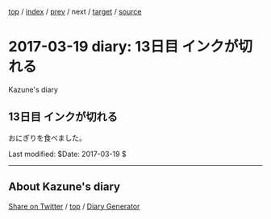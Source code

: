 [top](../index.html) 
 / [index](index.html) 
 / [prev](ig170318.html) 
 / next 
 / [target](https://kazune.github.io/diary/2017/ig170319.html) 
 / [source](https://github.com/kazune/diary/blob/master/2017/ig170319.src.md) 

2017-03-19 diary: 13日目 インクが切れる
=====================================================================================================
Kazune's diary

## 13日目 インクが切れる

おにぎりを食べました。

Last modified: $Date: 2017-03-19 $


----------------------------------------------------------------------------------------------------

## About Kazune's diary

[Share on Twitter](https://twitter.com/intent/tweet?hashtags=igapyon%2Cdiary%2C%E3%81%84%E3%81%8C%E3%81%B4%E3%82%87%E3%82%93&text=13%E6%97%A5%E7%9B%AE+%E3%82%A4%E3%83%B3%E3%82%AF%E3%81%8C%E5%88%87%E3%82%8C%E3%82%8B&url=https%3A%2F%2Fkazune.github.io%2Fdiary%2F2017%2Fig170319.html) / [top](../index.html) / [Diary Generator](https://github.com/igapyon/igapyonv3)

